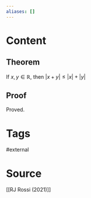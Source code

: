```yaml
---
aliases: []
---
```

# Content
## Theorem
If $x, y \in \mathbb{R}$, then $|x + y| \leq |x| + |y|$

## Proof
Proved.

# Tags
#external 

# Source
[[RJ Rossi (2021)]]